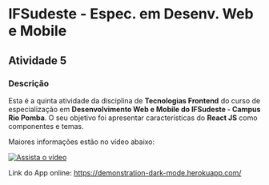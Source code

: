 # IFSudeste - Espec. em Desenv. Web e Mobile
## Atividade 5

### Descrição

Esta é a quinta atividade da disciplina de **Tecnologias Frontend** do curso de especialização em **Desenvolvimento Web e Mobile do IFSudeste - Campus Rio Pomba**. O seu objetivo foi apresentar características do **React JS** como componentes e temas.

Maiores informações estão no vídeo abaixo:

[![Assista o vídeo](http://img.youtube.com/vi/pU1AeEJn2Zc/0.jpg)](http://www.youtube.com/watch?v=pU1AeEJn2Zc "IFSudeste - Espec. Des. Web e Mobile - Tecnologias Frontend - Atv 5")

Link do App online: https://demonstration-dark-mode.herokuapp.com/